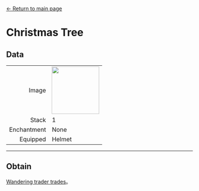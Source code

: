 [← Return to main page](../)
# Christmas Tree

## Data
<table>
    <tr><td align="end">Image</td><td><img src="https://i.imgur.com/Xko144w.png" width="128"/></td></tr>
    <tr><td align="end">Stack</td><td>1</td></tr>
    <tr><td align="end">Enchantment</td><td>None</td></tr>
    <tr><td align="end">Equipped</td><td>Helmet</td></tr>
</table>

---

## Obtain
[Wandering trader trades](../feature/enhanced_wandering_trader.md)。
